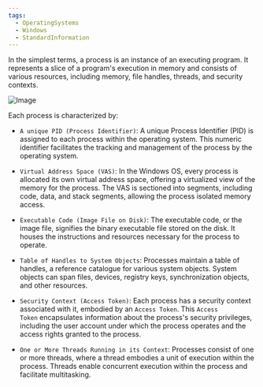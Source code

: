 ```yaml
---
tags:
  - OperatingSystems
  - Windows
  - StandardInformation
---
```

In the simplest terms, a process is an instance of an executing program. It represents a slice of a program's execution in memory and consists of various resources, including memory, file handles, threads, and security contexts.

![Image](https://academy.hackthebox.com/storage/modules/227/process_internals.png)

Each process is characterized by:

- `A unique PID (Process Identifier)`: A unique Process Identifier (PID) is assigned to each process within the operating system. This numeric identifier facilitates the tracking and management of the process by the operating system.
    
- `Virtual Address Space (VAS)`: In the Windows OS, every process is allocated its own virtual address space, offering a virtualized view of the memory for the process. The VAS is sectioned into segments, including code, data, and stack segments, allowing the process isolated memory access.
    
- `Executable Code (Image File on Disk)`: The executable code, or the image file, signifies the binary executable file stored on the disk. It houses the instructions and resources necessary for the process to operate.
    
- `Table of Handles to System Objects`: Processes maintain a table of handles, a reference catalogue for various system objects. System objects can span files, devices, registry keys, synchronization objects, and other resources.
    
- `Security Context (Access Token)`: Each process has a security context associated with it, embodied by an `Access Token`. This `Access Token` encapsulates information about the process's security privileges, including the user account under which the process operates and the access rights granted to the process.
    
- `One or More Threads Running in its Context`: Processes consist of one or more threads, where a thread embodies a unit of execution within the process. Threads enable concurrent execution within the process and facilitate multitasking.